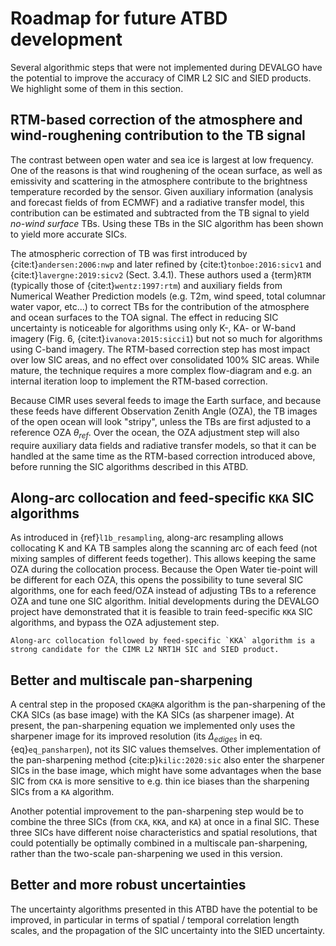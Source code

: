 # Roadmap for future ATBD development

Several algorithmic steps that were not implemented during DEVALGO have the potential to improve the accuracy of CIMR L2 SIC and SIED products. We highlight some of them in this section.

## RTM-based correction of the atmosphere and wind-roughening contribution to the TB signal

The contrast between open water and sea ice is largest at low frequency. One of the reasons is that wind roughening of the ocean surface, as well as emissivity and scattering
in the atmosphere contribute to the brightness temperature recorded by the sensor. Given auxiliary information (analysis and forecast fields of from ECMWF) and a radiative transfer
model, this contribution can be estimated and subtracted from the TB signal to yield *no-wind surface* TBs. Using these TBs in the SIC algorithm has been shown to yield
more accurate SICs.

The atmospheric correction of TB was first introduced by {cite:t}`andersen:2006:nwp` and later refined by {cite:t}`tonboe:2016:sicv1` and {cite:t}`lavergne:2019:sicv2` (Sect. 3.4.1). These authors used a {term}`RTM`
(typically those of {cite:t}`wentz:1997:rtm`) and auxiliary fields from Numerical Weather Prediction models (e.g. T2m, wind speed, total columnar water vapor, etc...) to correct TBs for the
contribution of the atmosphere and ocean surfaces to the TOA signal. The effect in reducing SIC uncertainty is noticeable for algorithms using only K-, KA- or W-band imagery (Fig. 6, {cite:t}`ivanova:2015:sicci1`)
but not so much for algorithms using C-band imagery. The RTM-based correction step has most impact over low SIC areas, and no effect over consolidated 100% SIC areas.
While mature, the technique requires a more complex flow-diagram and e.g. an internal iteration loop to implement the RTM-based correction.

Because CIMR uses several feeds to image the Earth surface, and because these feeds have different Observation Zenith Angle (OZA), the TB images of the open ocean will look "stripy", unless the TBs are
first adjusted to a reference OZA $\theta_{ref}$. Over the ocean, the OZA adjustment step will also require auxiliary data fields and radiative transfer models, so that it can be handled at the
same time as the RTM-based correction introduced above, before running the SIC algorithms described in this ATBD.

## Along-arc collocation and feed-specific `KKA` SIC algorithms

As introduced in {ref}`l1b_resampling`, along-arc resampling allows collocating K and KA TB samples along the scanning arc of each feed (not mixing samples of different feeds together). This allows
keeping the same OZA during the collocation process. Because the Open Water tie-point will be different for each OZA, this opens the possibility to tune several SIC algorithms, one for each feed/OZA
instead of adjusting TBs to a reference OZA and tune one SIC algorithm. Initial developments during the DEVALGO project have demonstrated that it is feasible to train feed-specific `KKA` SIC algorithms,
and bypass the OZA adjustement step.

```{hint}
Along-arc collocation followed by feed-specific `KKA` algorithm is a strong candidate for the CIMR L2 NRT1H SIC and SIED product.
```

## Better and multiscale pan-sharpening

A central step in the proposed `CKA@KA` algorithm is the pan-sharpening of the CKA SICs (as base image) with the KA SICs (as sharpener image). At present, the pan-sharpening equation
we implemented only uses the sharpener image for its improved resolution (its $\Delta_{ediges}$ in eq. {eq}`eq_pansharpen`), not its SIC values themselves. Other implementation
of the pan-sharpening method {cite:p}`kilic:2020:sic` also enter the sharpener SICs in the base image, which might have some advantages when the base SIC from `CKA` is more sensitive
to e.g. thin ice biases than the sharpening SICs from a `KA` algorithm.

Another potential improvement to the pan-sharpening step would be to combine the three SICs (from `CKA`, `KKA`, and `KA`) at once in a final SIC.
These three SICs have different noise characteristics and spatial resolutions, that could potentially be optimally combined in a
multiscale pan-sharpening, rather than the two-scale pan-sharpening we used in this version.

## Better and more robust uncertainties

The uncertainty algorithms presented in this ATBD have the potential to be improved, in particular in terms of spatial / temporal correlation length scales, and the propagation of the SIC uncertainty into the SIED uncertainty.
